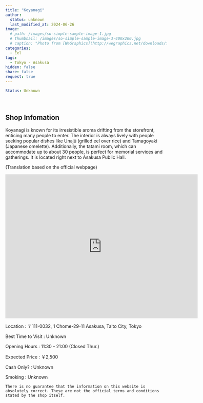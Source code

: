 ```yaml
---
title: "Koyanagi"
author:
  status: unknown
  last_modified_at: 2024-06-26
image: 
  # path: /images/so-simple-sample-image-1.jpg
  # thumbnail: /images/so-simple-sample-image-3-400x200.jpg
  # caption: "Photo from [WeGraphics](http://wegraphics.net/downloads/free-ultimate-blurred-background-pack/)"
categories:
  - Eel
tags:
  - Tokyo - Asakusa
hidden: false
share: false
request: true
---
```


```yaml
Status: Unknown 
```



<p>　</p>


## Shop Infomation

Koyanagi is known for its irresistible aroma drifting from the storefront, enticing many people to enter. The interior is always lively with people seeking popular dishes like Unajū (grilled eel over rice) and Tamagoyaki (Japanese omelette). Additionally, the tatami room, which can accommodate up to about 30 people, is perfect for memorial services and gatherings. It is located right next to Asakusa Public Hall.

<p class="site-description">
(Translation based on the official webpage)
</p>

<div class="map">
<iframe src="https://www.google.com/maps/embed?pb=!1m18!1m12!1m3!1d3239.5697574496057!2d139.79294361255484!3d35.712203772462814!2m3!1f0!2f0!3f0!3m2!1i1024!2i768!4f13.1!3m3!1m2!1s0x60188ec0da0d936b%3A0x7da921915f4c57e4!2sKoyanagi!5e0!3m2!1sen!2sjp!4v1719413313008!5m2!1sen!2sjp" width="600" height="450" style="border:0;" allowfullscreen="" loading="lazy" referrerpolicy="no-referrer-when-downgrade"></iframe>
</div>

<p></p>

Location
: 〒111-0032, 1 Chome-29-11 Asakusa, Taito City, Tokyo

Best Time to Visit
: Unknown

Opening Hours
: 11:30 - 21:00 (Closed Thur.)

Expected Price
: ￥2,500

Cash Only?
: Unknown

Smoking
: Unknown


`There is no guarantee that the information on this website is absolutely correct. These are not the official terms and conditions stated by the shop itself.`

